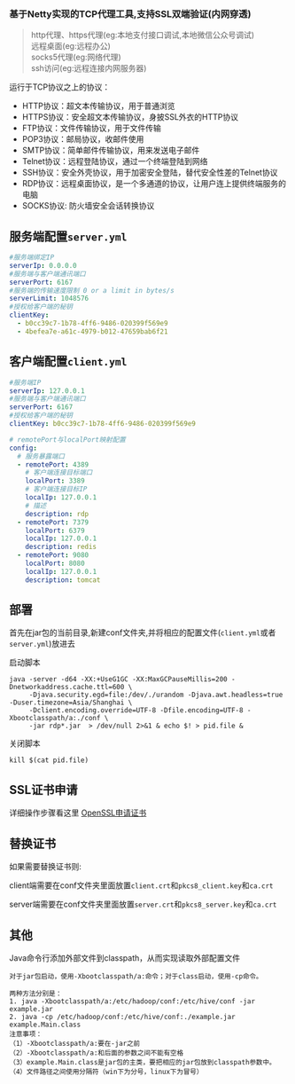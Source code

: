 ### 基于Netty实现的TCP代理工具,支持SSL双端验证(内网穿透)

> http代理、https代理(eg:本地支付接口调试,本地微信公众号调试)\
> 远程桌面(eg:远程办公)\
> socks5代理(eg:网络代理)\
> ssh访问(eg:远程连接内网服务器)

运行于TCP协议之上的协议：

- HTTP协议：超文本传输协议，用于普通浏览
- HTTPS协议：安全超文本传输协议，身披SSL外衣的HTTP协议
- FTP协议：文件传输协议，用于文件传输
- POP3协议：邮局协议，收邮件使用
- SMTP协议：简单邮件传输协议，用来发送电子邮件
- Telnet协议：远程登陆协议，通过一个终端登陆到网络
- SSH协议：安全外壳协议，用于加密安全登陆，替代安全性差的Telnet协议
- RDP协议：远程桌面协议，是一个多通道的协议，让用户连上提供终端服务的电脑
- SOCKS协议: 防火墙安全会话转换协议

## 服务端配置`server.yml`

```yaml
#服务端绑定IP
serverIp: 0.0.0.0
#服务端与客户端通讯端口
serverPort: 6167
#服务端的传输速度限制 0 or a limit in bytes/s
serverLimit: 1048576
#授权给客户端的秘钥
clientKey:
  - b0cc39c7-1b78-4ff6-9486-020399f569e9
  - 4befea7e-a61c-4979-b012-47659bab6f21
```

## 客户端配置`client.yml`

```yaml
#服务端IP
serverIp: 127.0.0.1
#服务端与客户端通讯端口
serverPort: 6167
#授权给客户端的秘钥
clientKey: b0cc39c7-1b78-4ff6-9486-020399f569e9

# remotePort与localPort映射配置
config:
  # 服务暴露端口
  - remotePort: 4389
    # 客户端连接目标端口
    localPort: 3389
    # 客户端连接目标IP
    localIp: 127.0.0.1
    # 描述
    description: rdp
  - remotePort: 7379
    localPort: 6379
    localIp: 127.0.0.1
    description: redis
  - remotePort: 9080
    localPort: 8080
    localIp: 127.0.0.1
    description: tomcat
```

## 部署
首先在jar包的当前目录,新建conf文件夹,并将相应的配置文件(`client.yml`或者`server.yml`)放进去

启动脚本
```shell
java -server -d64 -XX:+UseG1GC -XX:MaxGCPauseMillis=200 -Dnetworkaddress.cache.ttl=600 \
     -Djava.security.egd=file:/dev/./urandom -Djava.awt.headless=true -Duser.timezone=Asia/Shanghai \
     -Dclient.encoding.override=UTF-8 -Dfile.encoding=UTF-8 -Xbootclasspath/a:./conf \
     -jar rdp*.jar  > /dev/null 2>&1 & echo $! > pid.file &
```

关闭脚本
```shell
kill $(cat pid.file)
```

## SSL证书申请
详细操作步骤看这里
[OpenSSL申请证书](https://github.com/iamlinhui/rdp/wiki/OpenSSL证书申请)

## 替换证书
如果需要替换证书则:

client端需要在conf文件夹里面放置`client.crt`和`pkcs8_client.key`和`ca.crt`

server端需要在conf文件夹里面放置`server.crt`和`pkcs8_server.key`和`ca.crt`

## 其他
Java命令行添加外部文件到classpath，从而实现读取外部配置文件
```text
对于jar包启动，使用-Xbootclasspath/a:命令；对于class启动，使用-cp命令。

两种方法分别是：
1. java -Xbootclasspath/a:/etc/hadoop/conf:/etc/hive/conf -jar example.jar
2. java -cp /etc/hadoop/conf:/etc/hive/conf:./example.jar example.Main.class
注意事项：
（1）-Xbootclasspath/a:要在-jar之前
（2）-Xbootclasspath/a:和后面的参数之间不能有空格
（3）example.Main.class是jar包的主类，要把相应的jar包放到classpath参数中。
（4）文件路径之间使用分隔符（win下为分号，linux下为冒号）
```

